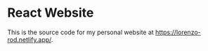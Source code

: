 # React Website

This is the source code for my personal website at https://lorenzo-rod.netlify.app/.
